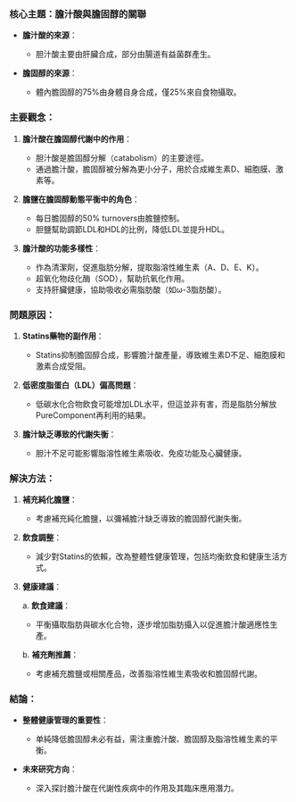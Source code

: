 ### 核心主題：膽汁酸與膽固醇的關聯

- **膽汁酸的來源**：
  - 胆汁酸主要由肝臟合成，部分由腸道有益菌群產生。
  
- **膽固醇的來源**：
  - 體內膽固醇的75%由身體自身合成，僅25%來自食物攝取。

### 主要觀念：

1. **膽汁酸在膽固醇代謝中的作用**：
   - 胆汁酸是膽固醇分解（catabolism）的主要途徑。
   - 通過膽汁酸，膽固醇被分解為更小分子，用於合成維生素D、細胞膜、激素等。

2. **膽鹽在膽固醇動態平衡中的角色**：
   - 每日膽固醇的50% turnovers由膽鹽控制。
   - 胆鹽幫助調節LDL和HDL的比例，降低LDL並提升HDL。

3. **膽汁酸的功能多樣性**：
   - 作為清潔劑，促進脂肪分解，提取脂溶性維生素（A、D、E、K）。
   - 超氧化物歧化酶（SOD），幫助抗氧化作用。
   - 支持肝臟健康，協助吸收必需脂肪酸（如ω-3脂肪酸）。

### 問題原因：

1. **Statins藥物的副作用**：
   - Statins抑制膽固醇合成，影響膽汁酸產量，導致維生素D不足、細胞膜和激素合成受阻。

2. **低密度脂蛋白（LDL）偏高問題**：
   - 低碳水化合物飲食可能增加LDL水平，但這並非有害，而是脂肪分解放 PureComponent再利用的結果。

3. **膽汁缺乏導致的代謝失衡**：
   - 胆汁不足可能影響脂溶性維生素吸收、免疫功能及心臟健康。

### 解決方法：

1. **補充純化膽鹽**：
   - 考慮補充純化膽鹽，以彌補膽汁缺乏導致的膽固醇代謝失衡。

2. **飲食調整**：
   - 減少對Statins的依賴，改為整體性健康管理，包括均衡飲食和健康生活方式。

3. **健康建議**：

   a. **飲食建議**：
      - 平衡攝取脂肪與碳水化合物，逐步增加脂肪攝入以促進膽汁酸適應性生產。
      
   b. **補充劑推薦**：
      - 考慮補充膽鹽或相關產品，改善脂溶性維生素吸收和膽固醇代謝。

### 結論：

- **整體健康管理的重要性**：
  - 单純降低膽固醇未必有益，需注重膽汁酸、膽固醇及脂溶性維生素的平衡。
  
- **未來研究方向**：
  - 深入探討膽汁酸在代謝性疾病中的作用及其臨床應用潛力。